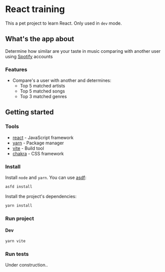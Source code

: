 # React training

This a pet project to learn React. Only used in `dev` mode.

## What's the app about

Determine how similar are your taste in music comparing with another user using [Spotify][spotify] accounts

### Features

- Compare's a user with another and determines:
  - Top 5 matched artists
  - Top 5 matched songs
  - Top 3 matched genres

## Getting started

### Tools

- [react] - JavaScript framework
- [yarn] - Package manager
- [vite] - Build tool
- [chakra] - CSS framework

### Install

Install `node` and `yarn`. You can use [asdf]:

```bash
asfd install
```

Install the project's dependencies:

```bash
yarn install
```

### Run project

#### Dev

```bash
yarn vite
```

### Run tests

Under construction..

[asdf]: https://asdf-vm.com/
[chakra]: https://chakra-ui.com/
[react]: https://es.react.dev/
[spotify]: https://developer.spotify.com/documentation/web-api
[vite]: https://vitejs.dev/
[yarn]: https://classic.yarnpkg.com/
